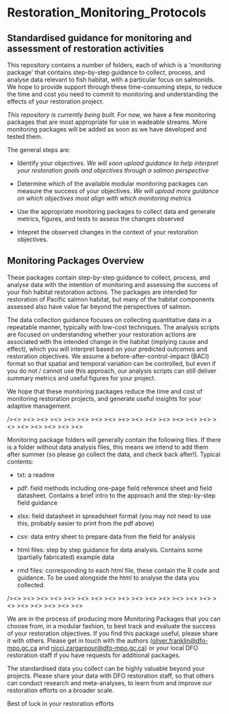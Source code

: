 # Restoration_Monitoring_Protocols

## Standardised guidance for monitoring and assessment of restoration activities

This repository contains a number of folders, each of which is a 'monitoring package' that contains step-by-step guidance to collect, process, and analyse data relevant to fish habitat, with a particular focus on salmonids. We hope to provide support through these time-consuming steps, to reduce the time and cost you need to commit to monitoring and understanding the effects of your restoration project.

*This repository is currently being built*. For now, we have a few monitoring packages that are most appropriate for use in wadeable streams. More monitoring packages will be added as soon as we have developed and tested them.

The general steps are:

- Identify your objectives. *We will soon upload guidance to help interpret your restoration goals and objectives through a salmon perspective*
  
- Determine which of the available modular monitoring packages can measure the success of your objectives. *We will upload more guidance on which objectives most align with which monitoring metrics*
  
- Use the appropriate monitoring packages to collect data and generate metrics, figures, and tests to assess the changes observed
  
- Intepret the observed changes in the context of your restoration objectives.


## Monitoring Packages Overview

These packages contain step-by-step guidance to collect, process, and analyse data with the intention of monitoring and assessing the success of your fish habitat restoration actions. The packages are intended for restoration of Pacific salmon habitat, but many of the habitat components assessed also have value far beyond the perspectives of salmon.

The data collection guidance focuses on collecting quantitative data in a repeatable manner, typically with low-cost techniques. The analysis scripts are focused on understanding whether your restoration actions are associated with the intended change in the habitat (implying cause and effect), which you will interpret based on your predicted outcomes and restoration objectives. We assume a before-after-control-impact (BACI) format so that spatial and temporal variation can be controlled, but even if you do not / cannot use this approach, our analysis scripts can still deliver summary metrics and useful figures for your project.

We hope that these monitoring packages reduce the time and cost of monitoring restoration projects, and generate useful insights for your adaptive management.

/><>  ><>  ><>  ><>  ><>  ><>  ><>  ><>  ><>  ><>  ><>  ><>  ><>  ><>  ><>  ><>  ><>  ><>  ><>  ><>  ><> 

Monitoring package folders will generally contain the following files. If there is a folder without data analysis files, this means we intend to add them after summer (so please go collect the data, and check back after!).
Typical contents:

- txt: a readme

- pdf: field methods including one-page field reference sheet and field datasheet. Contains a brief intro to the approach and the step-by-step field guidance

- xlsx: field datasheet in spreadsheet format (you may not need to use this, probably easier to print from the pdf above)

- csv: data entry sheet to prepare data from the field for analysis

- html files: step by step guidance for data analysis. Contains some (partially fabricated) example data

- rmd files: corresponding to each html file, these contain the R code and guidance. To be used alongside the html to analyse the data you collected.

/><>  ><>  ><>  ><>  ><>  ><>  ><>  ><>  ><>  ><>  ><>  ><>  ><>  ><>  ><>  ><>  ><>  ><>  ><>  ><>  ><> 

We are in the process of producing more Monitoring Packages that you can choose from, in a modular fashion, to best track and evaluate the success of your restoration objectives. If you find this package useful, please share it with others. Please get in touch with the authors (oliver.franklin@dfo-mpo.gc.ca and nicci.zargarpour@dfo-mpo.gc.ca) or your local DFO restoration staff if you have requests for additional packages.

The standardised data you collect can be highly valuable beyond your projects. Please share your data with DFO restoration staff, so that others can conduct research and meta-analyses, to learn from and improve our restoration efforts on a broader scale.

Best of luck in your restoration efforts


